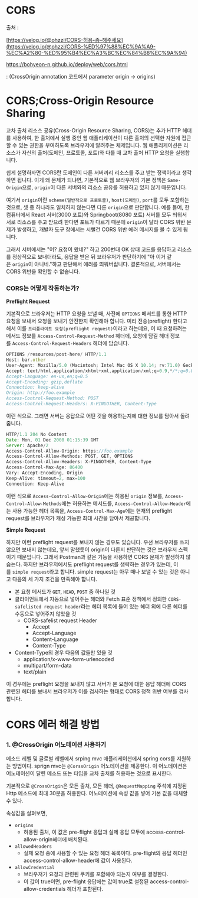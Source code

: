 # CORS

출처 : 

[https://velog.io/@ohzzi/CORS-허용-좀-해주세요](https://velog.io/@ohzzi/CORS-%ED%97%88%EC%9A%A9-%EC%A2%80-%ED%95%B4%EC%A3%BC%EC%84%B8%EC%9A%94)

https://bohyeon-n.github.io/deploy/web/cors.html 

: (CrossOrigin annotation 코드에서 parameter origin → origins)

# CORS;Cross-Origin Resource Sharing

교차 출처 리소스 공유(Cross-Origin Resource Sharing, CORS)는 추가 HTTP 헤더를 사용하여, 한 출처에서 실행 중인 웹 애플리케이션이 다른 출처의 선택한 자원에 접근할 수 있는 권한을 부여하도록 브라우저에 알려주는 체제입니다. 웹 애플리케이션은 리소스가 자신의 출처(도메인, 프로토콜, 포트)와 다를 때 교차 출처 HTTP 요청을 실행합니다.

쉽게 설명하자면 CORS란 도메인이 다른 서버끼리 리소스를 주고 받는 정책이라고 생각하면 됩니다. 이게 왜 문제가 되냐면, 기본적으로 웹 브라우저의 기본 정책은 `Same-Origin`으로, `origin`이 다른 서버와의 리소스 공유를 허용하고 있지 않기 때문입니다.

여기서 `origin`이란 `scheme(일반적으로 프로토콜)`, `host(도메인)`, `port`를 모두 포함하는 것으로, 셋 중 하나라도 일치하지 않는다면 다른 `origin`으로 판단합니다. 예를 들어, 한 컴퓨터에서 React 서버(3000 포트)와 Springboot(8080 포트) 서버를 모두 띄워서 서로 리소스를 주고 받으려 한다면 포트가 다르기 때문에 `origin`이 달라 CORS 위반 문제가 발생하고, 개발자 도구 창에서는 시뻘건 CORS 위반 에러 메시지를 볼 수 있게 됩니다.

그래서 서버에서는 "어? 요청이 왔네?" 하고 200번대 OK 상태 코드를 응답하고 리소스를 정상적으로 보내더라도, 응답을 받은 뒤 브라우저가 판단하기에 "아 이거 같은 `origin`이 아니네."하고 판단해서 에러를 띄워버립니다. 결론적으로, 서버에서는 CORS 위반을 확인할 수 없습니다.

### **CORS는 어떻게 작동하는가?**

**Preflight Request**

기본적으로 브라우저는 HTTP 요청을 보낼 때, 사전에 `OPTIONS` 메서드를 통한 HTTP 요청을 보내서 요청을 보내기 안전한지 확인해야 합니다. 미리 전송(preflight) 한다고 해서 이를 `프리플라이트 요청(preflight request)`이라고 하는데요, 이 때 요청하려는 메서드 정보를 `Access-Control-Request-Method` 헤더에, 요청에 담길 헤더 정보를 `Access-Control-Request-Headers` 헤더에 담습니다.

```jsx
OPTIONS /resources/post-here/ HTTP/1.1
Host: bar.other
User-Agent: Mozilla/5.0 (Macintosh; Intel Mac OS X 10.14; rv:71.0) Gecko/20100101 Firefox/71.0
Accept: text/html,application/xhtml+xml,application/xml;q=0.9,*/*;q=0.8
Accept-Language: en-us,en;q=0.5
Accept-Encoding: gzip,deflate
Connection: keep-alive
Origin: http://foo.example
Access-Control-Request-Method: POST
Access-Control-Request-Headers: X-PINGOTHER, Content-Type
```

이런 식으로. 그러면 서버는 응답으로 어떤 것을 허용하는지에 대한 정보를 담아서 돌려줍니다.

```jsx
HTTP/1.1 204 No Content
Date: Mon, 01 Dec 2008 01:15:39 GMT
Server: Apache/2
Access-Control-Allow-Origin: https://foo.example
Access-Control-Allow-Methods: POST, GET, OPTIONS
Access-Control-Allow-Headers: X-PINGOTHER, Content-Type
Access-Control-Max-Age: 86400
Vary: Accept-Encoding, Origin
Keep-Alive: timeout=2, max=100
Connection: Keep-Alive
```

이런 식으로 `Access-Control-Allow-Origin`에는 허용된 `origin` 정보를, `Access-Control-Allow-Methods`에는 허용하는 메서드를, `Access-Control-Allow-Header`에는 사용 가능한 헤더 목록을, `Access-Control-Max-Age`에는 현재의 preflight request를 브라우저가 캐싱 가능한 최대 시간을 담아서 제공합니다.

**Simple Request**

하지만 이런 preflight request를 보내지 않는 경우도 있습니다. 우선 브라우저를 쓰지 않으면 보내지 않는데요, 앞서 말했듯이 origin이 다른지 판단하는 것은 브라우저 스펙이기 때문입니다. 그래서 Postman과 같은 기능을 사용하면 CORS 문제가 발생하지 않습는다. 하지만 브라우저에서도 preflight request를 생략하는 경우가 있는데, 이를 `simple request`라고 합니다. simple request는 아무 때나 보낼 수 있는 것은 아니고 다음의 세 가지 조건을 만족해야 합니다.

- 본 요청 메서드가 `GET`, `HEAD`, `POST` 중 하나일 것
- 클라이언트에서 자동으로 넣어주는 헤더와 Fetch 표준 정책에서 정의한 `CORS-safelisted request header`라는 헤더 목록에 들어 있는 헤더 외에 다른 헤더를 수동으로 넣어주지 않았을 것
    - CORS-safelist request Header
        - Accept
        - Accept-Language
        - Content-Language
        - Content-Type
- Content-Type의 경우 다음의 값들만 있을 것
    - application/x-www-form-urlencoded
    - multipart/form-data
    - text/plain

이 경우에는 preflight 요청을 보내지 않고 서버가 본 요청에 대한 응답 헤더에 CORS 관련된 헤더를 보내서 브라우저가 이를 검사하는 형태로 CORS 정책 위반 여부를 검사합니다.

# CORS 에러 해결 방법

### 1. **@CrossOrigin 어노테이션 사용하기**

메소드 레벨 및 글로벌 레벨에서 srping mvc 애플리케이션에서 spring cors를 지원하는 방법이다. sprign mvc는 `@CorssOrigin` 어노테이션을 제공한다. 이 어노테이션은 어노테이션이 달린 메소드 또는 타입을 교차 출처를 허용하는 것으로 표시한다.

기본적으로 `@CrossOrigin`은 모든 출처, 모든 헤더, `@RequestMapping` 주석에 지정된 Http 메소드에 최대 30분을 허용한다. 어노테이션에 속성 값을 넣어 기본 값을 대체할 수 있다.

속성값을 살펴보면,

- `origins`
    - 허용된 출처, 이 값은 pre-flight 응답과 실제 응답 모두에 access-control-allow-origin헤더에 배치된다.
- `allowedHeaders`
    - 실제 요청 중에 사용할 수 있는 요청 헤더 목록이다. pre-flight의 응답 헤더인 access-control-allow-header에 값이 사용된다.
- `allowCredential`
    - 브라우저가 요청과 관련된 쿠키를 포함해야 되는지 여부를 결정한다.
    - 이 값이 true이면, pre-flight 응답에는 값이 true로 설정된 access-control-allow-credentials 헤더가 포함된다.
